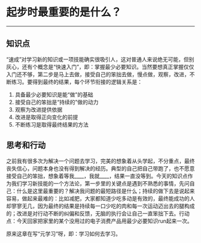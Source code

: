 # 起步时最重要的是什么？

---

## 知识点

“速成”对学习新的知识或一项技能确实很吸引人，这对普通人来说绝无可能，但别灰心，还有个概念是“快速入门”，即：掌握最少必要知识。当然要想真正掌握仅仅入门还不够，第二步是马上去做，接受自己的笨拙去做，慢点做，观察，改进，不断练习。要得到最终的结果，每个环节衔接的逻辑关系是：

1. 具备最少必要知识是能“做”的基础
2. 接受自己的笨拙是“持续的”做的动力
3. 观察为改进提供依据
4. 改进是取得正向变化的前提
5. 不断练习是取得最终结果的方法

## 思考和行动

之前我有很多次为解决一个问题去学习，完美的想象着从头学起，不分重点，最终丧失信心，问题本身也没有得到解决的经历。典型的自己把自己带跑了，也不愿意接受自己的笨拙，想象着等我____，我就____，结果一直没等到。今天的知识点作为我们学习新技能的一个方法论，第一步里的关键点是遇到不熟悉的事情，先问自己：什么是这里最重要的？解决我问题的最短路径是什么；持续的做下去是说起来容易，做起来最难的：比如减肥，大家都知道少吃多动是有效的，最终能成功的人却寥寥无几，因为最终的结果是持续每一口少吃的肉和每一次运动迈出去的腿构成的；改进是对行动不断的纠偏和反馈，无脑的执行会让自己一直笨拙下去。行动点：今天回家把家里的某个没用过的电子消费产品用最少必要知识run起来一次。

原来这章在写“元学习”呀，即：学习如何去学习。